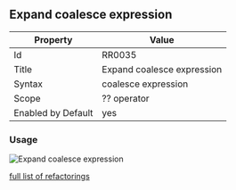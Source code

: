 ## Expand coalesce expression

Property | Value
--- | --- 
Id | RR0035
Title | Expand coalesce expression
Syntax | coalesce expression
Scope | ?? operator
Enabled by Default | yes

### Usage

![Expand coalesce expression](../../images/refactorings/ExpandCoalesceExpression.png)

[full list of refactorings](Refactorings.md)
